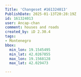 ```yaml
---
Title: 'Changeset #161324013'
PublishDate: 2025-01-13T20:28:19Z
id: 161324013
user: Ancap-chan
comment: houses and roads
created_by: iD 2.30.4
tags:
- Montenegro
bbox:
  min_lon: 19.1545495
  min_lat: 42.0267855
  max_lon: 19.1568128
  max_lat: 42.029473

---
```

